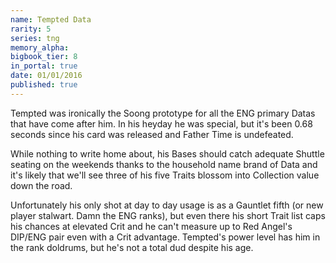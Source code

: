 ```yaml
---
name: Tempted Data
rarity: 5
series: tng
memory_alpha:
bigbook_tier: 8
in_portal: true
date: 01/01/2016
published: true
---
```


Tempted was ironically the Soong prototype for all the ENG primary Datas that have come after him. In his heyday he was special, but it's been 0.68 seconds since his card was released and Father Time is undefeated.

While nothing to write home about, his Bases should catch adequate Shuttle seating on the weekends thanks to the household name brand of Data and it's likely that we'll see three of his five Traits blossom into Collection value down the road.

Unfortunately his only shot at day to day usage is as a Gauntlet fifth (or new player stalwart. Damn the ENG ranks), but even there his short Trait list caps his chances at elevated Crit and he can't measure up to Red Angel's DIP/ENG pair even with a Crit advantage. Tempted's power level has him in the rank doldrums, but he's not a total dud despite his age.
